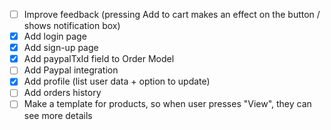 - [ ] Improve feedback (pressing Add to cart makes an effect on the button / shows notification box)
- [x] Add login page
- [x] Add sign-up page
- [x] Add paypalTxId field to Order Model
- [ ] Add Paypal integration
- [x] Add profile (list user data + option to update)
- [ ] Add orders history
- [ ] Make a template for products, so when user presses "View", they can see more details
